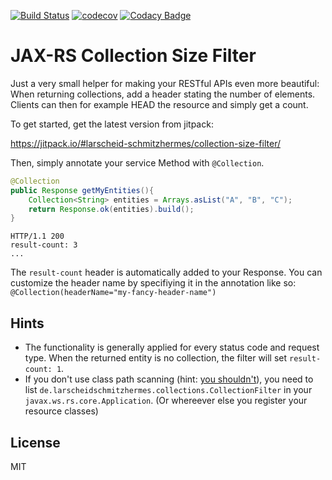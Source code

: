 [![Build Status](https://travis-ci.org/larscheid-schmitzhermes/collection-size-filter.svg?branch=master)](https://travis-ci.org/larscheid-schmitzhermes/collection-size-filter)
[![codecov](https://codecov.io/gh/larscheid-schmitzhermes/collection-size-filter/branch/master/graph/badge.svg)](https://codecov.io/gh/larscheid-schmitzhermes/collection-size-filter)
[![Codacy Badge](https://api.codacy.com/project/badge/Grade/1543b17855c146ad9d6881585d88220a)](https://www.codacy.com/app/tobilarscheid/collection-size-filter?utm_source=github.com&amp;utm_medium=referral&amp;utm_content=larscheid-schmitzhermes/collection-size-filter&amp;utm_campaign=Badge_Grade)

# JAX-RS Collection Size Filter

Just a very small helper for making your RESTful APIs even more beautiful: When returning collections, add a header stating the number of elements. Clients can then for example HEAD the resource and simply get a count.

To get started, get the latest version from jitpack:

https://jitpack.io/#larscheid-schmitzhermes/collection-size-filter/

Then, simply annotate your service Method with `@Collection`.

```java
@Collection
public Response getMyEntities(){
    Collection<String> entities = Arrays.asList("A", "B", "C");
    return Response.ok(entities).build();
}
```

```HTTP
HTTP/1.1 200
result-count: 3
...
```

The `result-count` header is automatically added to your Response. You can customize the header name by specifiying it in the annotation like so: `@Collection(headerName="my-fancy-header-name")`

## Hints
  - The functionality is generally applied for every status code and request type. When the returned entity is no collection, the filter will set `result-count: 1`.
  - If you don't use class path scanning (hint: [you shouldn't]), you need to list `de.larscheidschmitzhermes.collections.CollectionFilter` in your `javax.ws.rs.core.Application`. (Or whereever else you register your resource classes)

License
----

MIT

   [you shouldn't]: <https://blogs.oracle.com/japod/entry/when_to_use_jax_rs>
